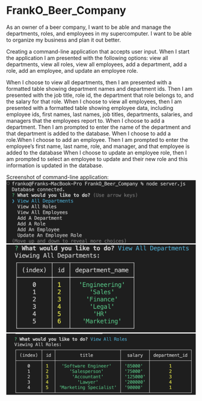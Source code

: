 # FrankO_Beer_Company
As an owner of a beer company, I want to be able and manage the departments, roles, and employees in my supercomputer. I want to be able to organize my business and plan it out better.


Creating a command-line application that accepts user input. When I start the application I am presented with the following options: view all departments, view all roles, view all employees, add a department, add a role, add an employee, and update an employee role.

When  I choose to view all departments, then I am presented with a formatted table showing department names and department ids. Then I am presented with the job title, role id, the department that role belongs to, and the salary for that role. When I choose to view all employees, then I am presented with a formatted table showing employee data, including employee ids, first names, last names, job titles, departments, salaries, and managers that the employees report to. When I choose to add a department. Then I am prompted to enter the name of the department and that department is added to the database. When I choose to add a role.When I choose to add an employee. Then I am prompted to enter the employee’s first name, last name, role, and manager, and that employee is added to the database
When I choose to update an employee role, then I am prompted to select an employee to update and their new role and this information is updated in the database.

Screenshot of command-line application: 
![Screenshot of sql_table](./s1.png)
![Screenshot of sql_table](./s2.png)
![Screenshot of sql_table](./s3.png)
